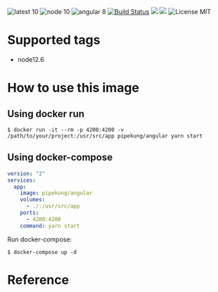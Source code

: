 ![latest 10](https://img.shields.io/badge/latest-node12.6-green.svg?style=flat)
![node 10](https://img.shields.io/badge/node-12.6-brightgreen.svg) ![angular 8](https://img.shields.io/badge/angular-8-red.svg) [![Build Status](https://travis-ci.org/Pipekung/angular.svg?branch=master)](https://travis-ci.org/Pipekung/docker-angular) [![](https://img.shields.io/docker/stars/pipekung/angular.svg)](https://hub.docker.com/r/pipekung/angular 'DockerHub') [![](https://img.shields.io/docker/pulls/pipekung/angular.svg)](https://hub.docker.com/r/pipekung/angular 'DockerHub') ![License MIT](https://img.shields.io/badge/license-MIT-blue.svg)

# Supported tags

- node12.6

# How to use this image

## Using docker run

```console
$ docker run -it --rm -p 4200:4200 -v /path/to/your/project:/usr/src/app pipekung/angular yarn start
```

## Using docker-compose

``` yml
version: "2"
services:
  app:
    image: pipekung/angular
    volumes:
      - ./:/usr/src/app
    ports:
      - 4200:4200
    command: yarn start
```

Run docker-compose:

```console
$ docker-compose up -d
```

# Reference
